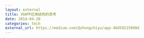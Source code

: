 ```yaml
---
layout: external
title: 对APP应用结构的思考
date: 2014-04-20
categories: tech
external_url: https://medium.com/@zhongchiyu/app-46d59215098d
---
```


